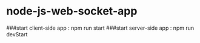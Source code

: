 # node-js-web-socket-app
###start client-side app : npm run start
###start server-side app : npm run devStart
